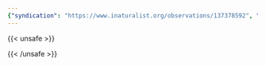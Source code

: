 ```yaml
---
{"syndication": "https://www.inaturalist.org/observations/137378592", "date": "2022-10-02T15:56:00-04:00", "taxon": {"name": "Silene vulgaris", "common_name": "bladder campion"}, "quality_grade": "research", "identifications_most_agree": true, "species_guess": "bladder campion", "identifications_most_disagree": false, "captive": false, "project_ids": [4034], "community_taxon_id": 55721, "geojson": {"type": "Point", "coordinates": [-75.2068819444, 43.1109336111]}, "owners_identification_from_vision": true, "identifications_count": 1, "obscured": false, "num_identification_agreements": 1, "num_identification_disagreements": 0, "place_guess": "Utica, NY, USA", "photos": [{"id": 234621369, "license_code": "cc-by-nc", "original_dimensions": {"width": 1536, "height": 2048}, "url": "https://inaturalist-open-data.s3.amazonaws.com/photos/234621369/square.jpeg", "attribution": "(c) Brandon Rozek, some rights reserved (CC BY-NC)", "flags": [], "moderator_actions": [], "hidden": false}, {"id": 234621389, "license_code": "cc-by-nc", "original_dimensions": {"width": 1536, "height": 2048}, "url": "https://inaturalist-open-data.s3.amazonaws.com/photos/234621389/square.jpeg", "attribution": "(c) Brandon Rozek, some rights reserved (CC BY-NC)", "flags": [], "moderator_actions": [], "hidden": false}]}
---
```

{{< unsafe >}}

{{< /unsafe >}}
